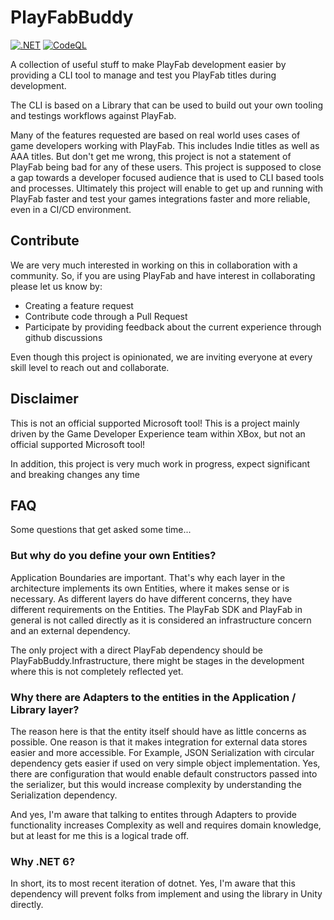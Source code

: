 # PlayFabBuddy
[![.NET](https://github.com/Annonator/PlayFabBuddy/actions/workflows/dotnet.yml/badge.svg)](https://github.com/Annonator/PlayFabBuddy/actions/workflows/dotnet.yml)
[![CodeQL](https://github.com/Annonator/PlayFabBuddy/actions/workflows/codeql-analysis.yml/badge.svg)](https://github.com/Annonator/PlayFabBuddy/actions/workflows/codeql-analysis.yml)

A collection of useful stuff to make PlayFab development easier by providing a CLI tool to manage and test you PlayFab titles during development.

The CLI is based on a Library that can be used to build out your own tooling and testings workflows against PlayFab.

Many of the features requested are based on real world uses cases of game developers working with PlayFab. This includes Indie titles as well as AAA titles. But don't get me wrong, this project is not a statement of PlayFab being bad for any of these users. This project is supposed to close a gap towards a developer focused audience that is used to CLI based tools and processes. Ultimately this project will enable to get up and running with PlayFab faster and test your games integrations faster and more reliable, even in a CI/CD environment.

## Contribute
We are very much interested in working on this in collaboration with a community. So, if you are using PlayFab and have interest in collaborating please let us know by:
* Creating a feature request
* Contribute code through a Pull Request
* Participate by providing feedback about the current experience through github discussions

Even though this project is opinionated, we are inviting everyone at every skill level to reach out and collaborate.

## Disclaimer
This is not an official supported Microsoft tool! This is a project mainly driven by the Game Developer Experience team within XBox, but not an official supported Microsoft tool!

In addition, this project is very much work in progress, expect significant and breaking changes any time
## FAQ
Some questions that get asked some time...
### But why do you define your own Entities?
Application Boundaries are important. That's why each layer in the architecture implements its own Entities, where it makes sense or is necessary. As different layers do have different concerns, they have different requirements on the Entities. The PlayFab SDK and PlayFab in general is not called directly as it is considered an infrastructure concern and an external dependency. 

The only project with a direct PlayFab dependency should be PlayFabBuddy.Infrastructure, there might be stages in the development where this is not completely reflected yet.

### Why there are Adapters to the entities in the Application / Library layer?
The reason here is that the entity itself should have as little concerns as possible. One reason is that it makes integration for external data stores easier and more accessible. For Example, JSON Serialization with circular dependency gets easier if used on very simple object implementation. Yes, there are configuration that would enable default constructors passed into the serializer, but this would increase complexity by understanding the Serialization dependency. 

And yes, I'm aware that talking to entites through Adapters to provide functionality increases Complexity as well and requires domain knowledge, but at least for me this is a logical trade off.

### Why .NET 6?
In short, its to most recent iteration of dotnet. Yes, I'm aware that this dependency will prevent folks from implement and using the library in Unity directly.
